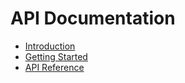 # API Documentation

- [Introduction](introduction.md)
- [Getting Started](getting-started.md)
- [API Reference](api-reference.md)
